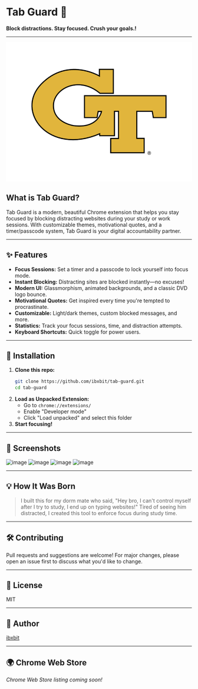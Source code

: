  # Tab Guard 🔐 
 
**Block distractions. Stay focused. Crush your goals.!**  
              
---             
              
![Tab Guard Logo](assets/tab-guard-logo.png)        
     
## What is Tab Guard?  
Tab Guard is a modern, beautiful Chrome extension that helps you stay focused by blocking distracting websites during your study or work sessions. With customizable themes, motivational quotes, and a timer/passcode system, Tab Guard is your digital accountability partner.         
                         
---                                      
                                             
## ✨ Features                                        
- **Focus Sessions:** Set a timer and a passcode to lock yourself into focus mode.                                        
- **Instant Blocking:** Distracting sites are blocked instantly—no excuses!                                    
- **Modern UI:** Glassmorphism, animated backgrounds, and a classic DVD logo bounce.            
- **Motivational Quotes:** Get inspired every time you're tempted to procrastinate.       
- **Customizable:** Light/dark themes, custom blocked messages, and more.                             
- **Statistics:** Track your focus sessions, time, and distraction attempts.                                 
- **Keyboard Shortcuts:** Quick toggle for power users.                  
                      
---              
  
              
          
## 🚀 Installation   
1. **Clone this repo:**     
   ```bash
   git clone https://github.com/ibxbit/tab-guard.git    
   cd tab-guard  
   ```
2. **Load as Unpacked Extension:**
   - Go to `chrome://extensions/`
   - Enable "Developer mode"
   - Click "Load unpacked" and select this folder
3. **Start focusing!**

---

## 📸 Screenshots
![image](https://github.com/user-attachments/assets/d269cbd9-06c6-4d85-9636-560894b2640a) 
![image](https://github.com/user-attachments/assets/e1bd22b3-7dbb-46cf-97c1-4cc4371e3e4e)
![image](https://github.com/user-attachments/assets/ca94637d-2216-4274-9c1f-cb78446b0737)
![image](https://github.com/user-attachments/assets/dcd55868-e5d7-4c89-a6cb-915745d6d231)



---

## 💡 How It Was Born
> I built this for my dorm mate who said, "Hey bro, I can't control myself after I try to study, I end up on typing websites!" Tired of seeing him distracted, I created this tool to enforce focus during study time.

--- 

## 🛠️ Contributing 
Pull requests and suggestions are welcome! For major changes, please open an issue first to discuss what you'd like to change.

---

## 📄 License
MIT

---

## 👤 Author
[ibxbit](https://github.com/ibxbit)

---

## 🌍 Chrome Web Store
_Chrome Web Store listing coming soon!_
